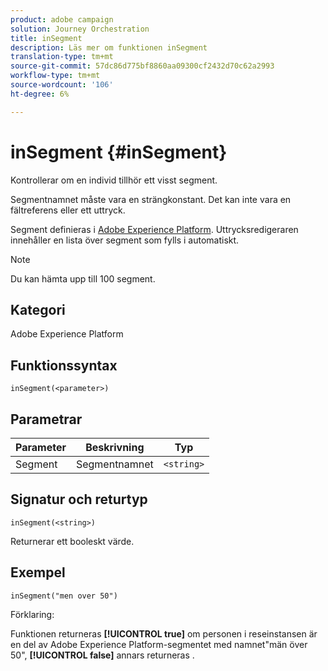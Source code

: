 ```yaml
---
product: adobe campaign
solution: Journey Orchestration
title: inSegment
description: Läs mer om funktionen inSegment
translation-type: tm+mt
source-git-commit: 57dc86d775bf8860aa09300cf2432d70c62a2993
workflow-type: tm+mt
source-wordcount: '106'
ht-degree: 6%

---
```



# inSegment {#inSegment}

Kontrollerar om en individ tillhör ett visst segment.

Segmentnamnet måste vara en strängkonstant. Det kan inte vara en fältreferens eller ett uttryck.

Segment definieras i [Adobe Experience Platform](https://platform.adobe.com/segment/overview). Uttrycksredigeraren innehåller en lista över segment som fylls i automatiskt.

>[!NOTE]
>
>Du kan hämta upp till 100 segment.

## Kategori

Adobe Experience Platform

## Funktionssyntax

`inSegment(<parameter>)`

## Parametrar

| Parameter | Beskrivning | Typ |
|--- |--- |--- |
| Segment | Segmentnamnet | `<string>` |

## Signatur och returtyp

`inSegment(<string>)`

Returnerar ett booleskt värde.

## Exempel

`inSegment("men over 50")`

Förklaring:

Funktionen returneras **[!UICONTROL true]** om personen i reseinstansen är en del av Adobe Experience Platform-segmentet med namnet&quot;män över 50&quot;, **[!UICONTROL false]** annars returneras .
